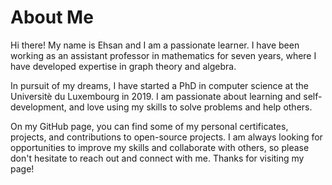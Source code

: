 # About Me

Hi there! My name is Ehsan and I am a passionate learner. I have been working as an assistant professor in mathematics for seven years, where I have developed expertise in graph theory and algebra.

In pursuit of my dreams, I have started a PhD in computer science at the Universitè du Luxembourg in 2019. I am passionate about learning and self-development, and love using my skills to solve problems and help others.

On my GitHub page, you can find some of my personal certificates, projects, and contributions to open-source projects. I am always looking for opportunities to improve my skills and collaborate with others, so please don't hesitate to reach out and connect with me. Thanks for visiting my page!
